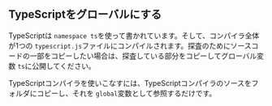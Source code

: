 ## TypeScriptをグローバルにする

TypeScriptは `namespace ts`を使って書かれています。そして、コンパイラ全体が1つの `typescript.js`ファイルにコンパイルされます。探査のためにソースコードの一部をコピーしたい場合は、探査している部分をコピーしてグローバル変数 `ts`に公開してください。

TypeScriptコンパイラを使いこなすには、TypeScriptコンパイラのソースをフォルダにコピーし、それを `global`変数として参照するだけです。
